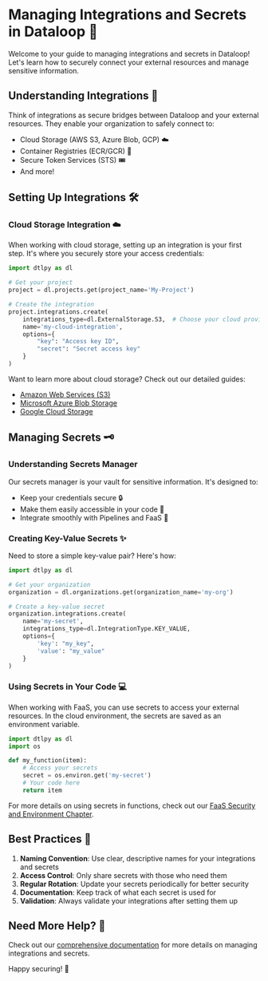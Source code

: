 # Managing Integrations and Secrets in Dataloop 🔐

Welcome to your guide to managing integrations and secrets in Dataloop! Let's learn how to securely connect your external resources and manage sensitive information.

## Understanding Integrations 🔗

Think of integrations as secure bridges between Dataloop and your external resources. They enable your organization to safely connect to:

- Cloud Storage (AWS S3, Azure Blob, GCP) ☁️
- Container Registries (ECR/GCR) 🐳
- Secure Token Services (STS) 🎟️
- And more! 

## Setting Up Integrations 🛠️

### Cloud Storage Integration ☁️

When working with cloud storage, setting up an integration is your first step. It's where you securely store your access credentials:

```python
import dtlpy as dl

# Get your project
project = dl.projects.get(project_name='My-Project')

# Create the integration
project.integrations.create(
    integrations_type=dl.ExternalStorage.S3,  # Choose your cloud provider type
    name='my-cloud-integration',
    options={
        "key": "Access key ID",
        "secret": "Secret access key"
    }
)
```

Want to learn more about cloud storage? Check out our detailed guides:
- [Amazon Web Services (S3)](/tutorials/data_management/external_storage_drivers/aws_s3/chapter.md)
- [Microsoft Azure Blob Storage](/tutorials/data_management/external_storage_drivers/azure_blob/chapter.md)
- [Google Cloud Storage](/tutorials/data_management/external_storage_drivers/gcs/chapter.md)

## Managing Secrets 🗝️

### Understanding Secrets Manager

Our secrets manager is your vault for sensitive information. It's designed to:
- Keep your credentials secure 🔒
- Make them easily accessible in your code 🎯
- Integrate smoothly with Pipelines and FaaS 🔄

### Creating Key-Value Secrets ✨

Need to store a simple key-value pair? Here's how:

```python
import dtlpy as dl

# Get your organization
organization = dl.organizations.get(organization_name='my-org')

# Create a key-value secret
organization.integrations.create(
    name='my-secret',
    integrations_type=dl.IntegrationType.KEY_VALUE,
    options={
        'key': "my_key",
        'value': "my_value"
    }
)
```

### Using Secrets in Your Code 💻

When working with FaaS, you can use secrets to access your external resources. 
In the cloud environment, the secrets are saved as an environment variable.

```python
import dtlpy as dl
import os

def my_function(item):
    # Access your secrets
    secret = os.environ.get('my-secret')
    # Your code here
    return item
```


For more details on using secrets in functions, check out our [FaaS Security and Environment Chapter](https://developers.dataloop.ai/tutorials/faas_applications/service_configurations/chapter#-security-and-environment).

## Best Practices 🌟

1. **Naming Convention**: Use clear, descriptive names for your integrations and secrets
2. **Access Control**: Only share secrets with those who need them
3. **Regular Rotation**: Update your secrets periodically for better security
4. **Documentation**: Keep track of what each secret is used for
5. **Validation**: Always validate your integrations after setting them up

## Need More Help? 🤔

Check out our [comprehensive documentation](https://docs.dataloop.ai/docs/welcome) for more details on managing integrations and secrets.

Happy securing! 🚀
